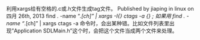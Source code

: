 利用xargs给有空格的.c或.h文件生成tag文件。
Published by jiaping in linux on 四月 26th, 2013
find . -name “*.[ch]” | xargs -I{} ctags -a {} ;
如果用 find . -name “*.[ch]” | xargs ctags -a 命令时，会出某种错。比如文件列表里出现”Application SDLMain.h”这个时，会把这个文件当成两个文件来处理。
